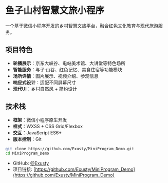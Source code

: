 # 鱼子山村智慧文旅小程序

一个基于微信小程序开发的乡村智慧文旅平台，融合红色文化教育与现代旅游服务。

## 项目特色

- **轮播展示**：京东大峡谷、电站美术馆、大讲堂等特色场所
- **智能服务**：与子·山谷、红色记忆、美食住宿等功能模块  
- **场所详情**：图片展示、视频介绍、参观信息
- **响应式设计**：适配不同屏幕尺寸
- **现代UI**：乡村自然风 + 简约设计

## 技术栈

- **框架**：微信小程序原生开发
- **样式**：WXSS + CSS Grid/Flexbox
- **交互**：JavaScript ES6+
- **版本控制**：Git


```bash
git clone https://github.com/Exusty/MiniProgram_Demo.git
cd MiniProgram_Demo
```



- GitHub: [@Exusty](https://github.com/Exusty)
- 项目链接: [https://github.com/Exusty/MiniProgram_Demo](https://github.com/Exusty/MiniProgram_Demo)





